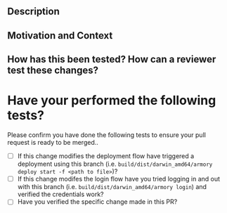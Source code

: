 <!--- Hello! Thanks for opening a pull request. This template will assist you! -->
<!--- ** Provide a general summary of your changes in the Title above using the format: -->
<!---     <type>(<scope>): <description> -->
<!---     ex. `feat(api): add route to approve deployments` -->
<!---     Note: <type> must be one of `feat`, `fix`, `chore`, `task` -->
<!---       reference: https://www.conventionalcommits.org/en/v1.0.0/#summary -->

<!--- ** We have a Jira integration with this repository; if this work is connected to a  -->
<!---     jira ticket in progress make sure to either:  -->
<!---     a) add the jira ticket to the branch name  -->
<!---     b) add the jira ticket the body of one of the commits in this branch  -->
## Description
<!--- Describe your changes in detail, a few sentences is fine -->

## Motivation and Context
<!--- Jira ticket (or slack conversation link) if none provided in commit/branch -->

## How has this been tested? How can a reviewer test these changes?
<!--- Please describe how you tested your changes, either manually or with new/existing tests. -->
<!--- If not described above, add detail on how a reviewer may test these changes themselves. -->

# Have your performed the following tests?

Please confirm you have done the following tests to ensure your pull request is ready to be merged..

- [ ] If this change modifies the deployment flow have triggered a deployment using this branch (i.e. `build/dist/darwin_amd64/armory deploy start -f <path to file>`)?
- [ ] If this change modifes the login flow have you tried logging in and out with this branch (i.e. `build/dist/darwin_amd64/armory login`) and verified the credentials work?
- [ ] Have you verified the specific change made in this PR?
